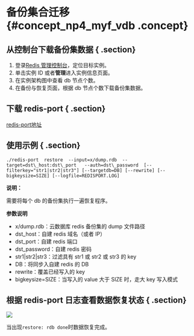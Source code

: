 # 备份集合迁移 {#concept_np4_myf_vdb .concept}

## 从控制台下载备份集数据 { .section}

1.  登录[Redis 管理控制台](https://kvstore.console.aliyun.com/)，定位目标实例。
2.  单击实例 ID 或者**管理**进入实例信息页面。
3.  在实例架构图中查看 db 节点个数。
4.  在备份与恢复页面，根据 db 节点个数下载备份集数据。

## 下载 redis-port { .section}

[redis-port地址](http://docs-aliyun.cn-hangzhou.oss.aliyun-inc.com/assets/attach/66008/cn_zh/1526545851725/redis-port)

## 使用示例 { .section}

```
./redis-port  restore  --input=x/dump.rdb  --target=dst\_host:dst\_port   --auth=dst\_password  [--filterkey="str1|str2|str3"] [--targetdb=DB] [--rewrite] [--bigkeysize=SIZE] [--logfile=REDISPORT.LOG]
```

**说明：** 

需要将每个 db 的备份集执行一遍恢复程序。

**参数说明**

-   x/dump.rdb：云数据库 redis 备份集的 dump 文件路径
-   dst\_host：自建 redis 域名（或者 IP）
-   dst\_port：自建 redis 端口
-   dst\_password：自建 redis 密码
-   str1|str2|str3：过滤具有 str1 或 str2 或 str3 的 key
-   DB：将同步入自建 redis 的 DB
-   rewrite：覆盖已经写入的 key
-   bigkeysize=SIZE：当写入的 value 大于 SIZE 时，走大 key 写入模式

## 根据 redis-port 日志查看数据恢复状态 { .section}

![](http://static-aliyun-doc.oss-cn-hangzhou.aliyuncs.com/assets/img/3153/2663_zh-CN.png)

当出现`restore: rdb done`时数据恢复完成。

